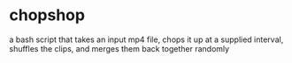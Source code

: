 # chopshop
a bash script that takes an input mp4 file, chops it up at a supplied interval, shuffles the clips, and merges them back together randomly
